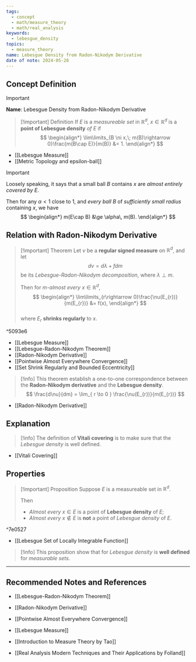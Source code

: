 ```yaml
---
tags:
  - concept
  - math/measure_theory
  - math/real_analysis
keywords:
  - lebesgue_density
topics:
  - measure_theory
name: Lebesgue Density from Radon-Nikodym Derivative
date of note: 2024-05-28
---
```


## Concept Definition

>[!important]
>**Name**: Lebesgue Density from Radon-Nikodym Derivative

>[!important] Definition
>If $E$ is a *measureable set* in $\mathbb{R}^{d}$, $x\in \mathbb{R}^{d}$ is a **point of Lebesgue density** *of $E$* if
>$$
> \begin{align*}
> \lim\limits_{B \ni x,\; m(B)\rightarrow 0}\frac{m(B\cap E)}{m(B)} &= 1.
> \end{align*} 
>$$ 

- [[Lebesgue Measure]]
- [[Metric Topology and epsilon-ball]]

>[!important]
>Loosely speaking, it says that a small ball $B$ contains $x$ are *almost entirely covered by $E$*. 
>
>Then for any $\alpha<1$ close to $1$, and *every ball* $B$ of *sufficiently small radius* containing $x$, we have
>$$
> \begin{align*}
> m(E\cap B) &\ge \alpha\, m(B).
> \end{align*}
>$$


## Relation with Radon-Nikodym Derivative

>[!important] Theorem
>Let $\nu$ be a **regular signed measure** on $\mathbb{R}^{d}$, and let $$d\nu = d\lambda+ fdm$$ be its *Lebesgue-Radon-Nikodym decomposition*, where $\lambda \perp m$.  
>
>Then for *$m$-almost every* $x\in \mathbb{R}^{d}$,
>$$
> \begin{align*}
> \lim\limits_{r\rightarrow 0}\frac{\nu(E_{r})}{m(E_{r})} &= f(x),
> \end{align*}
>$$  
>where $E_{r}$ **shrinks regularly** to $x$.

^5093e6

- [[Lebesgue Measure]]
- [[Lebesgue-Radon-Nikodym Theorem]]
- [[Radon-Nikodym Derivative]]
- [[Pointwise Almost Everywhere Convergence]]
- [[Set Shrink Regularly and Bounded Eccentricity]]

>[!info]
>This theorem establish a one-to-one correspondence between the **Radon-Nikodym derivative** and the **Lebesgue density**.
>$$
> \frac{d\nu}{dm} = \lim_{ r \to 0 } \frac{\nu(E_{r})}{m(E_{r})}
>$$

- [[Radon-Nikodym Derivative]]


## Explanation

>[!info]
>The definition of **Vitali covering** is to make sure that the *Lebesgue density* is well defined.

- [[Vitali Covering]]


## Properties

>[!important] Proposition
>Suppose $E$ is a measureable set in $\mathbb{R}^{d}$. 
>
>Then
>
>- *Almost every* $x\in E$ is a point of **Lebesgue density** of $E$;
>- *Almost every* $x\not\in E$ is **not** a point of *Lebesgue density* of $E$.
>

^7e0527
- [[Lebesgue Set of Locally Integrable Function]]

>[!info]
>This proposition show that for *Lebesgue density* is **well defined** for *measurable sets*.





-----------
##  Recommended Notes and References


- [[Lebesgue-Radon-Nikodym Theorem]]
- [[Radon-Nikodym Derivative]]
- [[Pointwise Almost Everywhere Convergence]]
- [[Lebesgue Measure]]


- [[Introduction to Measure Theory by Tao]]
- [[Real Analysis Modern Techniques and Their Applications by Folland]]